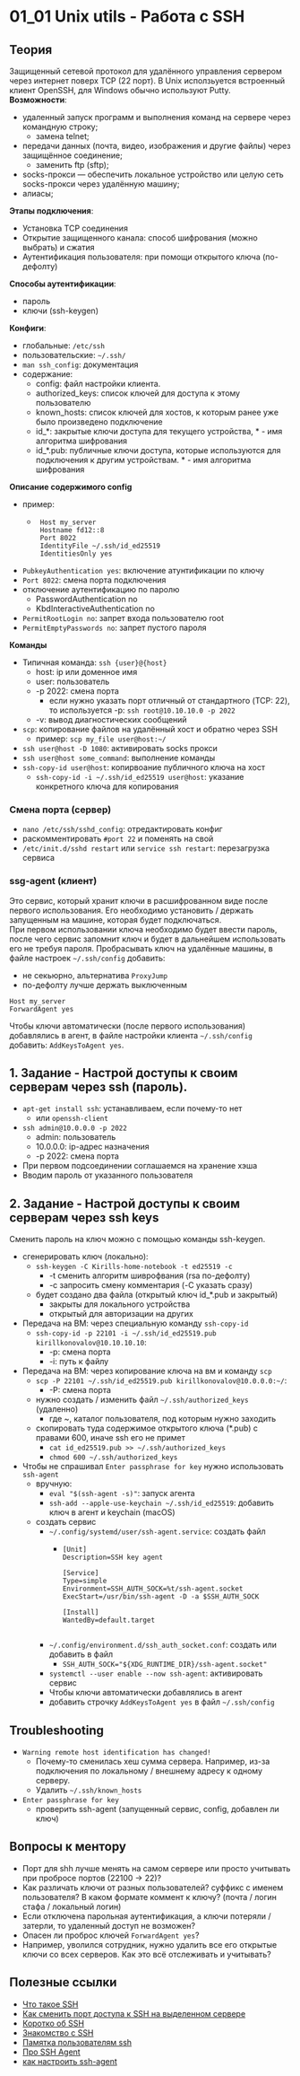 # 01_01 Unix utils - Работа с SSH

## Теория
Защищенный сетевой протокол для удалённого управления сервером через интернет поверх TCP (22 порт). В Unix исползьуется встроенный клиент OpenSSH, для Windows обычно используют Putty.  
**Возможности**:
- удаленный запуск программ и выполнения команд на сервере через командную строку;
  - замена telnet;
- передачи данных (почта, видео, изображения и другие файлы) через защищённое соединение;
  - заменить ftp (sftp);
- socks-прокси — обеспечить локальное устройство или целую сеть socks-прокси через удалённую машину;
- алиасы;

**Этапы подключения**:
- Установка TCP соединения
- Открытие защищенного канала: способ шифрования (можно выбрать) и сжатия
- Аутентификация пользователя: при помощи открытого ключа (по-дефолту)

**Способы аутентификации**:
- пароль
- ключи (ssh-keygen)

**Конфиги**:
 - глобальные: `/etc/ssh`
 - пользовательские: `~/.ssh/`
 - `man ssh_config`: документация
 - содержание:
   - config: файл настройки клиента.
   - authorized_keys: список ключей для доступа к этому пользователю
   - known_hosts: список ключей для хостов, к которым ранее уже было произведено подключение
   - id_*: закрытые ключи доступа для текущего устройства, * - имя алгоритма шифрования
   - id_*.pub: публичные ключи доступа, которые используются для подключения к другим устройствам. * - имя алгоритма шифрования

**Описание содержимого config**
- пример:
    - ```
       Host my_server
       Hostname fd12::8
       Port 8022
       IdentityFile ~/.ssh/id_ed25519
       IdentitiesOnly yes
       ```
- `PubkeyAuthentication yes`: включение атунтификации по ключу
- `Port 8022`: смена порта подключения
- отключение аутентификацию по паролю
  - PasswordAuthentication no
  - KbdInteractiveAuthentication no
- `PermitRootLogin no`: запрет входа пользователю root
- `PermitEmptyPasswords no`: запрет пустого пароля

**Команды**
- Типичная команда: `ssh {user}@{host}`
  - host: ip или доменное имя
  - user: пользователь
  - -p 2022: смена порта
    - если нужно указать порт отличный от стандартного (TCP: 22), то используется -p: `ssh root@10.10.10.0 -p 2022`
  - -v: вывод диагностических сообщений
- `scp`: копирование файлов на удалённый хост и обратно через SSH
  - пример: `scp my_file user@host:~/`
- `ssh user@host -D 1080`: активировать socks прокси
- `ssh user@host some_command`: выполнение команды
- `ssh-copy-id user@host`: копирвоание публичного ключа на хост
  - `ssh-copy-id -i ~/.ssh/id_ed25519 user@host`: указание конкретного ключа для копирования

### Смена порта (сервер)
- `nano /etc/ssh/sshd_config`: отредактировать конфиг
- раскомментировать `#port 22` и поменять на свой
- `/etc/init.d/sshd restart` или `service ssh restart`: перезагрузка сервиса

### ssg-agent (клиент)
Это сервис, который хранит ключи в расшифрованном виде после первого использования. Его необходимо установить / держать запущенным на машине, которая будет подключаться.  
При первом использовании ключа необходимо будет ввести пароль, после чего сервис запомнит ключ и будет в дальнейшем использовать его не требуя пароля.
Пробрасывать ключ на удалённые машины, в файле настроек `~/.ssh/config` добавить:
- не секьюрно, альтернатива `ProxyJump`
- по-дефолту лучше держать выключенным
```
Host my_server
ForwardAgent yes
```
Чтобы ключи автоматически (после первого использования) добавлялись в агент, в файле настройки клиента `~/.ssh/config` добавить: `AddKeysToAgent yes`.

## 1. Задание - Настрой доступы к своим серверам через ssh (пароль).
- `apt-get install ssh`: устанавливаем, если почему-то нет
  - или `openssh-client`
- `ssh admin@10.0.0.0 -p 2022`
    - admin: пользователь
    - 10.0.0.0: ip-адрес назначения
    - -p 2022: смена порта
- При первом подсоединении соглашаемся на хранение хэша
- Вводим пароль от указанного пользователя

## 2. Задание - Настрой доступы к своим серверам через ssh keys
Сменить пароль на ключ можно с помощью команды ssh-keygen.
- сгенерировать ключ (локально): 
  - `ssh-keygen -C Kirills-home-notebook -t ed25519 -c`
    - -t сменить алгоритм шиврофвания (rsa по-дефолту)
    - -c запросить смену комментария (-C указать сразу)
  - будет создано два файлa (открытый ключ id_*.pub и закрытый)
    - закрыты для локального устройства
    - открытый для авторизации на других
- Передача на ВМ: через специальную команду `ssh-copy-id`
  - `ssh-copy-id -p 22101 -i ~/.ssh/id_ed25519.pub kirillkonovalov@10.10.10.10`:
    - -p: смена порта
    - -i: путь к файлу
- Передача на ВМ: через копирование ключа на вм и команду `scp`
  - `scp -P 22101 ~/.ssh/id_ed25519.pub kirillkonovalov@10.0.0.0:~/`: 
    - -P: смена порта
  - нужно создать / изменить файл `~/.ssh/authorized_keys` (удаленно)
    - где ~, каталог пользователя, под которым нужно заходить
  - скопировать туда содержимое открытого ключа (*.pub) с правами 600, иначе ssh его не примет
    - `cat id_ed25519.pub >> ~/.ssh/authorized_keys`
    - `chmod 600 ~/.ssh/authorized_keys`
- Чтобы не спрашивал `Enter passphrase for key` нужно использовать `ssh-agent` 
  - вручную: 
    - `eval "$(ssh-agent -s)"`: запуск агента
    - `ssh-add --apple-use-keychain ~/.ssh/id_ed25519`: добавить ключ в агент и keychain (macOS)
  - создать сервис
    - `~/.config/systemd/user/ssh-agent.service`: создать файл
      - ```
        [Unit]
        Description=SSH key agent
  
        [Service]
        Type=simple
        Environment=SSH_AUTH_SOCK=%t/ssh-agent.socket
        ExecStart=/usr/bin/ssh-agent -D -a $SSH_AUTH_SOCK
  
        [Install]
        WantedBy=default.target
       ```
    - `~/.config/environment.d/ssh_auth_socket.conf`: создать или добавить в файл
      - `SSH_AUTH_SOCK="${XDG_RUNTIME_DIR}/ssh-agent.socket"`
    - `systemctl --user enable --now ssh-agent`: активировать сервис
    -  Чтобы ключи автоматически добавлялись в агент
      - добавить строчку `AddKeysToAgent yes` в файл `~/.ssh/config`


## Troubleshooting
- `Warning remote host identification has changed!`
  - Почему-то сменилась хеш сумма сервера. Например, из-за подключения по локальному / внешнему адресу к одному серверу.
  - Удалить `~/.ssh/known_hosts`
- `Enter passphrase for key`
  - проверить ssh-agent (запущенный сервис, config, добавлен ли ключ)

## Вопросы к ментору
- Порт для shh лучше менять на самом сервере или просто учитывать при пробросе портов (22100 -> 22)?
- Как различать ключи от разных пользователей? суффикс с именем пользователя? В каком формате коммент к ключу? (почта / логин стафа / локальный логин)
- Если отключена парольная аутентификация, а ключи потеряли / затерли, то удаленный доступ не возможен?
- Опасен ли проброс ключей `ForwardAgent yes`?
- Например, уволился сотрудник, нужно удалить все его открытые ключи со всех серверов. Как это всë отслеживать и учитывать?

## Полезные ссылки
- [Что такое SSH](https://help.reg.ru/support/hosting/dostupy-i-podklyucheniye-panel-upravleniya-ftp-ssh/chto-takoye-ssh)
- [Как сменить порт доступа к SSH на выделенном сервере](https://help.reg.ru/support/vydelennyye-servery-i-dc/dedicated/rabota-s-dedicated/rabota-s-dedicated-po-ssh#1)
- [Коротко об SSH](https://habr.com/ru/sandbox/166705/)
- [Знакомство с SSH](https://habr.com/ru/articles/802179/)
- [Памятка пользователям ssh](https://habr.com/ru/articles/122445/)
- [Про SSH Agent](https://habr.com/ru/companies/skillfactory/articles/503466/)
- [как настроить ssh-agent](https://www.prolinux.org/post/2021/02/11/kak-nastroit-ssh-agent/)
